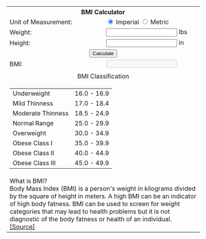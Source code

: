 ---
---


<html lang="en">
<head>
    <meta charset="UTF-8">
    <meta name="viewport" content="width=device-width, initial-scale=0.6, maximum-scale=1">
    <title>BMI</title>
    <!-- <link rel="stylesheet" href="../style.css"> -->
    <script src="../script.js"></script>
</head>
<table id="main-table" style="margin-left: 10px; margin-right: 10px;">
    <th colspan="2">
        BMI Calculator
    </th>
    <tr>
        <td>
            Unit of Measurement:
        </td>
        <td>
            <input type="radio" name="unit" id="imperial" checked>
            <label for="imperial">Imperial</label>
            <input type="radio" name="unit" id="metric">
            <label for="metric">Metric</label>
        </td>
    </tr>
    <tr>
        <td>
            Weight:
        </td>
        <td style="width: 50%;">
            <input type="number" name="weight" id="weight">
            <label id="weight-label" for="weight">lbs</label>
        </td>
    </tr>
    <tr>
        <td>
            Height:
        </td>
        <td style="width: 50%;">
            <input type="number" name="height" id="height">
            <label id="height-label" for="height">in</label>
        </td>
    </tr>
    <tr>
        <td colspan="2" style="text-align: center;">
            <button id="calculate">Calculate</button>
        </td>
    </tr>
    <tr>
        <td>
            BMI:
        </td>
        <td>
            <input type="number" name="bmi" id="bmi" disabled>
        </td>
    </tr>
    <tr>
        <td colspan="2" style="text-align: center;">
            <div class="bmi-grid" id="bmi-grid"></div>
        </td>
    </tr>
    <tr>
        <td colspan="2" style="text-align: center;">
            BMI Classification
        </td>
    </tr>
    <tr>
        <td colspan="2" style="text-align: center;">
            <table id="sub-table">
                <tr>
                    <td>Underweight</td>
                    <td>16.0 - 16.9</td>
                </tr>
                <tr>
                    <td>Mild Thinness</td>
                    <td>17.0 - 18.4</td>
                </tr>
                <tr>
                    <td>Moderate Thinness</td>
                    <td>18.5 - 24.9</td>
                </tr>
                <tr>
                    <td>Normal Range</td>
                    <td>25.0 - 29.9</td>
                </tr>
                <tr>
                    <td>Overweight</td>
                    <td>30.0 - 34.9</td>
                </tr>
                <tr>
                    <td>Obese Class I</td>
                    <td>35.0 - 39.9</td>
                </tr>
                <tr>
                    <td>Obese Class II</td>
                    <td>40.0 - 44.9</td>
                </tr>
                <tr>
                    <td>Obese Class III</td>
                    <td>45.0 - 49.9</td>
                </tr>
            </table>
        </td>
    </tr>
    <tr>
        <td colspan="2" style="text-align: left;">
            What is BMI?
            <br>
            Body Mass Index (BMI) is a person's weight in kilograms divided by the square of height in meters. A high BMI can be an indicator of high body fatness. BMI can be used to screen for weight categories that may lead to health problems but it is not diagnostic of the body fatness or health of an individual.
            <br>
            <a href="https://www.nhlbi.nih.gov/health/educational/lose_wt/BMI/bmicalc.htm">[Source]</a>
        </td>
    </tr>
</table>

<script>
    colorTableGradient('sub-table', '#F7FFF7', '#4a5dd9', '#e24242');
    document.getElementById('calculate').addEventListener('click', function() {
        var weight = document.getElementById('weight').value;
        var height = document.getElementById('height').value;
        var bmi = 0;
        if (document.getElementById('imperial').checked) {
            bmi = (weight / (height * height)) * 703;
        } else {
            bmi = weight / ((height/100) * (height/100));
        }
        document.getElementById('bmi').value = bmi.toFixed(2);
        resetGrid();
        setClass();
    });

    const colors = ['#cab999', '#cdb38d', '#d1ae80', '#d49974', '#d78368', '#db6d5b', '#df574f', '#e24242'];
    const grid = document.getElementById('bmi-grid');

    function resetGrid() {
        for (let i = 0; i < 8; i++) {
            grid.children[i].style.border = '1px solid #ccc';
        }
    }
    for (let i = 0; i < 8; i++) {
        const cell = document.createElement('div');
        cell.className = 'bmi-grid-cell';
        cell.style.backgroundColor = colors[i];
        grid.appendChild(cell);
    }
    function setClass() {
        let bmi = parseInt(document.getElementById('bmi').value);
        if (bmi > 0) {
            if (bmi < 16.9) {
                grid.children[0].style.border = '2px solid #000000';
            } else if (bmi < 18.4) {
                grid.children[1].style.border = '2px solid #000000';
            } else if (bmi < 24.9) {
                grid.children[2].style.border = '2px solid #000000';
            } else if (bmi < 29.9) {
                grid.children[3].style.border = '2px solid #000000';
            } else if (bmi < 34.9) {
                grid.children[4].style.border = '2px solid #000000';
            } else if (bmi < 39.9) {
                grid.children[5].style.border = '2px solid #000000';
            } else if (bmi < 44.9) {
                grid.children[6].style.border = '2px solid #000000';
            } else {
                grid.children[7].style.border = '2px solid #000000';
            }
        }
    }
    addHomeButton('main-table');
</script>